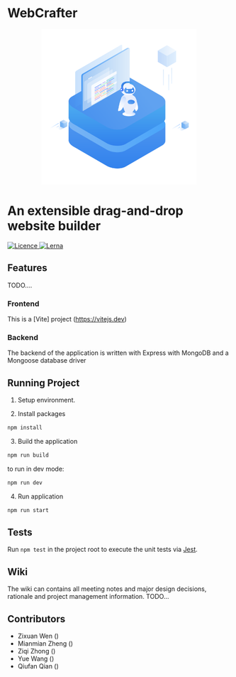 # WebCrafter

<p align="center">
  <img src="./src/assets/logo.svg" width="350" />
  <h1>An extensible drag-and-drop website builder</h1>
  <a href="https://img.shields.io/badge/License-GPLv3-blue.svg">
    <img alt="Licence" src="https://img.shields.io/badge/License-GPLv3-blue.svg">
  </a>
    <a href="https://lerna.js.org/">
    <img alt="Lerna" src="https://img.shields.io/badge/maintained%20with-lerna-cc00ff.svg">
  </a>
</p>

## Features

TODO....

### Frontend

This is a [Vite] project (https://vitejs.dev)

### Backend

The backend of the application is written with Express with MongoDB and a Mongoose database driver

## Running Project

1. Setup environment.

2. Install packages

```bash
npm install
```

3. Build the application

```bash
npm run build
```

to run in dev mode:

```bash
npm run dev
```

4. Run application

```bash
npm run start
```

## Tests

Run `npm test` in the project root to execute the unit tests via [Jest](https://jestjs.io).

## Wiki

The wiki can contains all meeting notes and major design decisions, rationale and project management information.
TODO...

## Contributors

- Zixuan Wen ()
- Mianmian Zheng ()
- Ziqi Zhong ()
- Yue Wang ()
- Qiufan Qian ()
